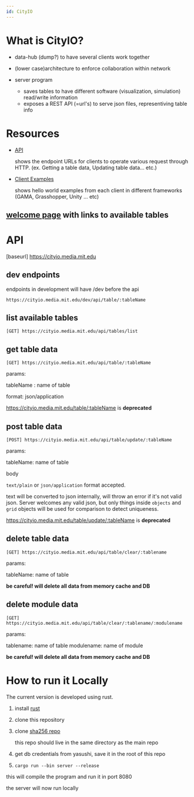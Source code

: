 ```yaml
---
id: CityIO
---
```

# What is CityIO?

- data-hub (dump?) to have several clients work together

- (lower case)architecture to enforce collaboration within network

- server program
  - saves tables to have different software (visualization, simulation) read/write information
  - exposes a REST API (=url's) to serve json files, representiving table info

# Resources

- [API](https://github.com/mitmedialab/cityioserver/wiki/API)

    shows the endpoint URLs for clients to operate various request through HTTP. (ex. Getting a table data, Updating table data... etc.)

- [Client Examples](https://github.com/mitmedialab/cityioserver/wiki/Client-Examples)

    shows hello world examples from each client in different frameworks (GAMA, Grasshopper, Unity ... etc)
## [welcome page](https://cityio.media.mit.edu) with links to available tables

# API

[baseurl] https://cityio.media.mit.edu

## dev endpoints
endpoints in development will have /dev before the api

```https://cityio.media.mit.edu/dev/api/table/:tableName```

## list available tables
```
[GET] https://cityio.media.mit.edu/api/tables/list
```

## get table data
```
[GET] https://cityio.media.mit.edu/api/table/:tableName
```
params:

  tableName : name of table

format: json/application

https://cityio.media.mit.edu/table/:tableName is **deprecated**

## post table data
```
[POST] https://cityio.media.mit.edu/api/table/update/:tableName
```
params:

  tableName: name of table

  body

```text/plain``` or ```json/application``` format accepted.
  
  text will be converted to json internally, will throw an error if it's not
  valid json. Server welcomes any valid json, but only things inside ```objects``` and ```grid``` objects
  will be used for comparison to detect uniqueness.

https://cityio.media.mit.edu/table/update/:tableName is **deprecated** 

## delete table data
```
[GET] https://cityio.media.mit.edu/api/table/clear/:tablename
```
params:
  
  tableName: name of table

**be careful! will delete all data from memory cache and DB** 

## delete module data
```
[GET] https://cityio.media.mit.edu/api/table/clear/:tablename/:modulename
```
params:
  
  tablename: name of table
  modulename: name of module

**be careful! will delete all data from memory cache and DB** 

# How to run it Locally

The current version is developed using rust.

1. install [rust](https://www.rust-lang.org/tools/install)

2. clone this repository

3. clone [sha256 repo](https://github.com/yasushisakai/sha256)

    this repo should live in the same directory as the main repo

4. get db credentials from yasushi, save it in the root of this repo

5. ```cargo run --bin server --release```

  this will compile the program and run it in port 8080

the server will now run locally

